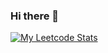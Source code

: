 ### Hi there 👋

<!-- Leetcode stats using API -->
<a href="https://leetcode.com/gatikmadaan1809/" target="_blank">![My Leetcode Stats](https://leetcode-stats.vercel.app/api?username=gatikmadaan1809&theme=Light)</a>

